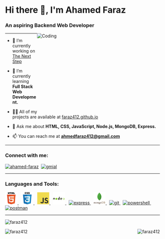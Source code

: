 <h1 align="left">Hi there 👋, I'm Ahamed Faraz</h1>
<h3 align="left">An aspiring Backend Web Developer</h3>
<img align="right" alt="Coding" height="255" width="400" src="https://mir-s3-cdn-cf.behance.net/project_modules/disp/b41e1e27075137.5635f8edb514a.gif">

<!-- <p align="left"> <a href="https://github.com/ryo-ma/github-profile-trophy"><img src="https://github-profile-trophy.vercel.app/?username=faraz412" alt="faraz412" /></a> </p> -->

<hr>

- 🔭 I’m currently working on [The Next Step](https://monumental-unicorn-4eb4db.netlify.app/)

- 🌱 I’m currently learning **Full Stack Web Development.**

- 👨‍💻 All of my projects are available at [faraz412.github.io](faraz412.github.io)

- 💬 Ask me about **HTML, CSS, JavaScript, Node.js, MongoDB, Express.**

- 📫 You can reach me at **ahmedfaraz412@gmail.com**

<hr>

<h3 align="left">Connect with me:</h3>
<p align="left">
<a href="https://linkedin.com/in/ahamed-faraz" target="blank"><img align="center" src="https://img.shields.io/badge/LinkedIn-0077B5?style=for-the-badge&logo=linkedin&logoColor=white" alt="ahamed-faraz" height="30" width="105" /></a>&nbsp;
<a href="ahmedfaraz412@gmail.com" target="blank"><img align="center" src="https://img.shields.io/badge/Gmail-D14836?style=for-the-badge&logo=gmail&logoColor=white" alt="gmial" height="30" width="105" /></a>
</p>

<hr>

<h3 align="left">Languages and Tools:</h3>
<p align="left"> 
<a href="https://www.w3.org/html/" target="_blank" rel="noreferrer"> 
<img src="https://raw.githubusercontent.com/devicons/devicon/master/icons/html5/html5-original-wordmark.svg" alt="html5" width="40" height="40"/> 
</a> &nbsp;
<a href="https://www.w3schools.com/css/" target="_blank" rel="noreferrer"> 
<img src="https://raw.githubusercontent.com/devicons/devicon/master/icons/css3/css3-original-wordmark.svg" alt="css3" width="40" height="40"/> 
</a> &nbsp;
<a href="https://developer.mozilla.org/en-US/docs/Web/JavaScript" target="_blank" rel="noreferrer"> 
<img src="https://raw.githubusercontent.com/devicons/devicon/master/icons/javascript/javascript-original.svg" alt="javascript" width="40" height="40"/> 
</a> &nbsp;
<a href="https://nodejs.org" target="_blank" rel="noreferrer"> 
<img src="https://raw.githubusercontent.com/devicons/devicon/master/icons/nodejs/nodejs-original-wordmark.svg" alt="nodejs" width="40" height="40"/> 
</a> &nbsp;
<a href="https://expressjs.com" target="_blank" rel="noreferrer"> 
<img src="https://img.shields.io/badge/Express.js-000000?style=for-the-badge&logo=express&logoColor=white" alt="express" width="120" height="40"/> 
</a> &nbsp;
<a href="https://www.mongodb.com/" target="_blank" rel="noreferrer"> 
<img src="https://raw.githubusercontent.com/devicons/devicon/master/icons/mongodb/mongodb-original-wordmark.svg" alt="mongodb" width="40" height="40"/> 
</a> &nbsp;
<a href="https://git-scm.com/" target="_blank" rel="noreferrer"> 
<img src="https://img.shields.io/badge/GIT-E44C30?style=for-the-badge&logo=git&logoColor=white" alt="git" height="30"/> 
</a> &nbsp;
<a href="\https://learn.microsoft.com/en-us/windows-server/administration/windows-commands/powershell" target="_blank" rel="noreferrer">
<img src="https://img.shields.io/badge/powershell-5391FE?style=for-the-badge&logo=powershell&logoColor=white" alt="powershell" height="30" width="100"/> 
</a> &nbsp;
<a href="https://postman.com" target="_blank" rel="noreferrer"> <img src="https://www.vectorlogo.zone/logos/getpostman/getpostman-icon.svg" alt="postman" width="40" height="40"/> 
</a>
</p>

<hr>

<p align="left"> <img src="https://komarev.com/ghpvc/?username=faraz412&label=Profile%20views&color=0e75b6&style=flat" alt="faraz412" /> </p>

<p><img align="right" src="https://github-readme-stats.vercel.app/api/top-langs?username=faraz412&show_icons=true&locale=en&layout=compact" alt="faraz412" /></p>

<p>&nbsp;<img align="left" src="https://github-readme-stats.vercel.app/api?username=faraz412&show_icons=true&locale=en" alt="faraz412" /></p>



<!--
**faraz412/faraz412** is a ✨ _special_ ✨ repository because its `README.md` (this file) appears on your GitHub profile.

Here are some ideas to get you started:

- 🔭 I’m currently working on ...
- 🌱 I’m currently learning ...
- 👯 I’m looking to collaborate on ...
- 🤔 I’m looking for help with ...
- 💬 Ask me about ...
- 📫 How to reach me: ...
- 😄 Pronouns: ...
- ⚡ Fun fact: ...
-->
